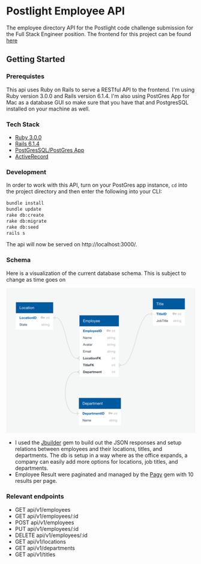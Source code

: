 # Postlight Employee API

The employee directory API for the Postlight code challenge  submission for the Full Stack Engineer position. The frontend for this project can be found [here](https://github.com/jtx007/postlight-employee-directory)

## Getting Started

### Prerequistes

This api uses Ruby on Rails to serve a RESTful API to the frontend. I'm using Ruby version 3.0.0 and Rails version 6.1.4. I'm also using PostGres App for Mac as a database GUI so make sure that you have that and PostgresSQL installed on your machine as well.

### Tech Stack
- [Ruby 3.0.0](https://www.ruby-lang.org/en/documentation/) 
- [Rails 6.1.4](https://edgeguides.rubyonrails.org/6_0_release_notes.html)
- [PostGresSQL/PostGres App](https://postgresapp.com/)
- [ActiveRecord](https://guides.rubyonrails.org/active_record_basics.html)


### Development

In order to work with this API, turn on your PostGres app instance, ``` cd ``` into the project directory and then enter the following into your CLI:

```
bundle install 
bundle update
rake db:create
rake db:migrate
rake db:seed
rails s
```

The api will now be served on http://localhost:3000/. 

### Schema

Here is a visualization of the current database schema. This is subject to change as time goes on

![Database Schema](schema.png)

- I used the [Jbuilder](https://github.com/rails/jbuilder) gem to build out the JSON responses and setup relations between employees and their locations, titles, and departments. The db is setup in a way where as the office expands, a company can easily add more options for locations, job titles, and departments.
- Employee Result were paginated and managed by the [Pagy](https://github.com/ddnexus/pagy) gem with 10 results per page. 

### Relevant endpoints

 - GET api/v1/employees
 - GET api/v1/employees/:id
 - POST api/v1/employees
 - PUT api/v1/employees/:id
 - DELETE api/v1/employees/:id
 - GET api/v1/locations
 - GET api/v1/departments
 - GET api/v1/titles  






